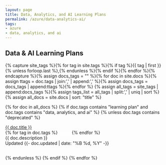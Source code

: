 ```yaml
---
layout: page
title: Data, Analytics, and AI Learning Plans
permalink: /azure/data-analytics-ai/
tags: 
- azure
- data, analytics, and ai
---
```


<h2 id="tags-index">Data & AI Learning Plans</h2>

{% capture site_tags %}{% for tag in site.tags %}{% if tag %}{{ tag | first }}{% unless forloop.last %},{% endunless %}{% endif %}{% endfor %}{% endcapture %}{% assign docs_tags = "" %}{% for doc in site.docs %}{% assign ttags = doc.tags | join:',' | append:',' %}{% assign docs_tags = docs_tags | append:ttags %}{% endfor %}
{% assign all_tags = site_tags | append:docs_tags %}{% assign tags_list = all_tags | split:',' | uniq | sort %}
{% assign all_docs = site.docs | sort: "title" %}

{% for doc in all_docs %}
{% if doc.tags contains "learning plan" and doc.tags contains "data, analytics, and ai" %}
{% unless doc.tags contains "deprecated" %}
<div class="tag-entry">
    <div><a href="{{- site.baseurl -}}{{- doc.url -}}">{{ doc.title }}</a></div>
    <div>{% for tag in doc.tags %}<span style="font-size:12px" class="badge badge-{{ site.tag_color }}"><a style="cursor:pointer; color:white" href="{% if site.tag_search_endpoint %}{{ site.tag_search_endpoint }}{{ tag }}{% else %}{{ site.url }}{{ site.baseurl }}/tags#{{ tag }} {% endif %}">{{ tag }}</a></span>{% endfor %}</div>
    <div>{{ doc.description }}</div>
    <div>Updated <time datetime="{{- doc.updated | date_to_xmlschema -}}"> {{- doc.updated | date: "%B %d, %Y" -}}</time></div>
</div>
<div style="padding-bottom: 30px;"></div>
{% endunless %}
{% endif %}
{% endfor %}